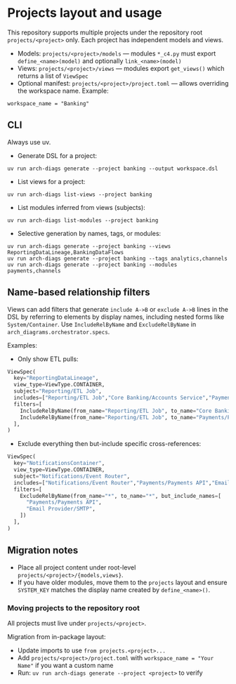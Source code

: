 # Projects layout and usage

This repository supports multiple projects under the repository root `projects/<project>` only. Each project has independent models and views.

- Models: `projects/<project>/models` — modules `*_c4.py` must export `define_<name>(model)` and optionally `link_<name>(model)`
- Views: `projects/<project>/views` — modules export `get_views()` which returns a list of `ViewSpec`
- Optional manifest: `projects/<project>/project.toml` — allows overriding the workspace name. Example:

```
workspace_name = "Banking"
```

## CLI

Always use uv.

- Generate DSL for a project:

```
uv run arch-diags generate --project banking --output workspace.dsl
```

- List views for a project:

```
uv run arch-diags list-views --project banking
```

- List modules inferred from views (subjects):

```
uv run arch-diags list-modules --project banking
```

- Selective generation by names, tags, or modules:

```
uv run arch-diags generate --project banking --views ReportingDataLineage,BankingDataFlows
uv run arch-diags generate --project banking --tags analytics,channels
uv run arch-diags generate --project banking --modules payments,channels
```

## Name-based relationship filters

Views can add filters that generate `include A->B` or `exclude A->B` lines in the DSL by referring to elements by display names, including nested forms like `System/Container`.
Use `IncludeRelByName` and `ExcludeRelByName` in `arch_diagrams.orchestrator.specs`.

Examples:

- Only show ETL pulls:

```python
ViewSpec(
  key="ReportingDataLineage",
  view_type=ViewType.CONTAINER,
  subject="Reporting/ETL Job",
  includes=["Reporting/ETL Job","Core Banking/Accounts Service","Payments/Payments API"],
  filters=[
    IncludeRelByName(from_name="Reporting/ETL Job", to_name="Core Banking/Accounts Service"),
    IncludeRelByName(from_name="Reporting/ETL Job", to_name="Payments/Payments API"),
  ],
)
```

- Exclude everything then but-include specific cross-references:

```python
ViewSpec(
  key="NotificationsContainer",
  view_type=ViewType.CONTAINER,
  subject="Notifications/Event Router",
  includes=["Notifications/Event Router","Payments/Payments API","Email Provider/SMTP"],
  filters=[
    ExcludeRelByName(from_name="*", to_name="*", but_include_names=[
      "Payments/Payments API",
      "Email Provider/SMTP",
    ])
  ],
)
```

## Migration notes

- Place all project content under root-level `projects/<project>/{models,views}`.
- If you have older modules, move them to the `projects` layout and ensure `SYSTEM_KEY` matches the display name created by `define_<name>()`.

### Moving projects to the repository root

All projects must live under `projects/<project>`.

Migration from in-package layout:
  - Update imports to use `from projects.<project>...`
- Add `projects/<project>/project.toml` with `workspace_name = "Your Name"` if you want a custom name
- Run: `uv run arch-diags generate --project <project>` to verify
